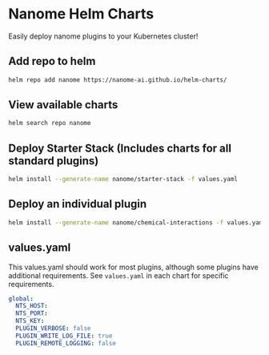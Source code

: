 # Nanome Helm Charts
Easily deploy nanome plugins to your Kubernetes cluster!

## Add repo to helm
```sh
helm repo add nanome https://nanome-ai.github.io/helm-charts/
```

## View available charts
```sh
helm search repo nanome
```

## Deploy Starter Stack (Includes charts for all standard plugins)
```sh
helm install --generate-name nanome/starter-stack -f values.yaml
```

## Deploy an individual plugin
```sh
helm install --generate-name nanome/chemical-interactions -f values.yaml
```

## values.yaml
This values.yaml should work for most plugins, although some plugins have additional requirements. See `values.yaml` in each chart for specific requirements.
```yaml
global:
  NTS_HOST:
  NTS_PORT:
  NTS_KEY:
  PLUGIN_VERBOSE: false
  PLUGIN_WRITE_LOG_FILE: true
  PLUGIN_REMOTE_LOGGING: false
```
